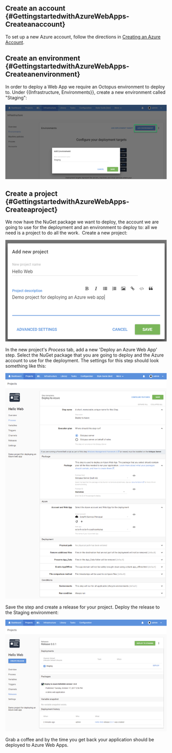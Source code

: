 
## Create an account {#GettingstartedwithAzureWebApps-Createanaccount}

To set up a new Azure account, follow the directions in [Creating an Azure Account](/docs/guides/azure-deployments/creating-an-azure-account/index.md).

## Create an environment {#GettingstartedwithAzureWebApps-Createanenvironment}

In order to deploy a Web App we require an Octopus environment to deploy to. Under {{Infrastructure, Environments}}, create a new environment called "Staging":

![Create environment](create-env.png "width=500")

## Create a project {#GettingstartedwithAzureWebApps-Createaproject}

We now have the NuGet package we want to deploy, the account we are going to use for the deployment and an environment to deploy to: all we need is a project to do all the work.  Create a new project:

![Create project](create-project.png "width=500")

In the new project's *Process* tab, add a new 'Deploy an Azure Web App' step. Select the NuGet package that you are going to deploy and the Azure account to use for the deployment. The settings for this step should look something like this:

![Azure Web App Step](web-app-step.png "width=500")

Save the step and create a release for your project. Deploy the release to the Staging environment:

![Deploy Web App](deploy-to-staging.png "width=500")

Grab a coffee and by the time you get back your application should be deployed to Azure Web Apps.

